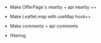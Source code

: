 
- Make OfferPage`s nearby + api nearby ++
- Make Leaflet map with useMap hook++


- Make comments + api comments
- filtering
